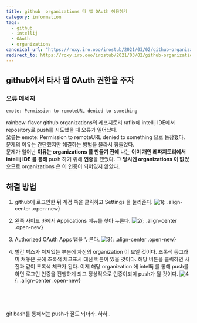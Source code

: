 ```yaml
---
title: github  organizations 타 앱 OAuth 허용하기
category: information
tags:
  - github
  - intellij
  - OAuth
  - organizations
canonical_url: "https://roxy.iro.ooo/irostub/2021/03/02/github-organization-oauth"
redirect_to: https://roxy.iro.ooo/irostub/2021/03/02/github-organization-oauth
---
```


## github에서 타사 앱 OAuth 권한을 주자

### 오류 메세지

```
emote: Permission to remoteURL denied to something
```

rainbow-flavor github organizations의 레포지토리 raflix에 intellij IDE에서 repository로 push를 시도했을 때 오류가 일어났다.  
오류는 emote: Permission to remoteURL denied to something 으로 등장했다. 문제의 이유는 간단했지만 해결하는 방법을 몰라서 힘들었다.  
문제가 일어난 **이유는 organizations 를 만들기 전에** 나는 **이미 개인 레파지토리에서 intellij IDE 를 통해** push 하기 위해 **인증**을 했었다. 그 **당시엔 organizations 이 없었**으므로 organizations 은 이 인증이 되어있지 않았다.
<br>

## 해결 방법

1. github에 로그인한 뒤 계정 쪽을 클릭하고 Settings 을 눌러준다.
   ![1]({{site.url}}{{site.baseurl}}/assets/images/2021-03-02/1.png){: .align-center .open-new}

2. 왼쪽 사이드 바에서 Applications 메뉴를 찾아 누른다.
   ![2]({{site.url}}{{site.baseurl}}/assets/images/2021-03-02/2.png){: .align-center .open-new}

3. Authorized OAuth Apps 탭을 누른다.
   ![3]({{site.url}}{{site.baseurl}}/assets/images/2021-03-02/3.png){: .align-center .open-new}

4. 빨간 박스가 쳐져있는 부분에 자신의 organization 이 보일 것이다. 초록색 동그라미 쳐놓은 곳에 초록색 체크표시 대신 버튼이 있을 것이다. 해당 버튼을 클릭하면 사진과 같이 초록색 체크가 된다. 이제 해당 organization 에 intellij 를 통해 push를 하면 로그인 인증을 진행하게 되고 정상적으로 인증이되며 push가 될 것이다.
   ![4]({{site.url}}{{site.baseurl}}/assets/images/2021-03-02/4.png){: .align-center .open-new}

## <br>

git bash를 통해서는 push가 잘도 되더라. 하하..
